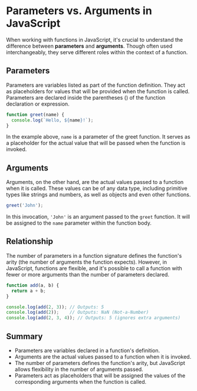 # Parameters vs. Arguments in JavaScript

When working with functions in JavaScript, it's crucial to understand the difference between **parameters** and **arguments**. Though often used interchangeably, they serve different roles within the context of a function.

## Parameters

Parameters are variables listed as part of the function definition. They act as placeholders for values that will be provided when the function is called. Parameters are declared inside the parentheses () of the function declaration or expression.

```javascript
function greet(name) {
  console.log(`Hello, ${name}!`);
}
```

In the example above, `name` is a parameter of the greet function. It serves as a placeholder for the actual value that will be passed when the function is invoked.

## Arguments

Arguments, on the other hand, are the actual values passed to a function when it is called. These values can be of any data type, including primitive types like strings and numbers, as well as objects and even other functions.

```javascript
greet('John');
```

In this invocation, `'John'` is an argument passed to the `greet` function. It will be assigned to the `name` parameter within the function body.

## Relationship

The number of parameters in a function signature defines the function's arity (the number of arguments the function expects). However, in JavaScript, functions are flexible, and it's possible to call a function with fewer or more arguments than the number of parameters declared.

```javascript
function add(a, b) {
  return a + b;
}

console.log(add(2, 3)); // Outputs: 5
console.log(add(2));    // Outputs: NaN (Not-a-Number)
console.log(add(2, 3, 4)); // Outputs: 5 (ignores extra arguments)
```

## Summary

* Parameters are variables declared in a function's definition.
* Arguments are the actual values passed to a function when it is invoked.
* The number of parameters defines the function's arity, but JavaScript allows flexibility in the number of arguments passed.
* Parameters act as placeholders that will be assigned the values of the corresponding arguments when the function is called.